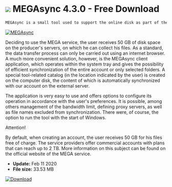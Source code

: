 # ![](https://cdn.softexe.net/static/icon/3/megasync-9108.png) MEGAsync 4.3.0 - Free Download

```sh
MEGAsync is a small tool used to support the online disk as part of the MEGA service. It enables convenient and fast sending of files to external servers and their synchronization on many computers.
```
[![MEGAsync](https://gallery.dpcdn.pl/imgc/Tools/53012/g_-_420x350_1.5_-_x20140724142325_0.png)](https://softexe.net/win/internet/cloud-storage/megasync:apRh.html)

Deciding to use the MEGA service, the user receives 50 GB of disk space on the producer's servers, on which he can collect his files. As a standard, the data transfer process can only be carried out using an internet browser. A much more convenient solution, however, is the MEGAsync client application, which operates within the system tray and gives the possibility of efficient synchronization of the entire account or only selected folders. A special tool-related catalog (in the location indicated by the user) is created on the computer disk, the content of which is automatically synchronized with our account on the external server.
 
 The application is very easy to use and offers options to configure its operation in accordance with the user's preferences. It is possible, among others management of the bandwidth limit, defining proxy servers, as well as file names excluded from synchronization. There were, of course, the option to run the tool with the start of Windows.
 
 Attention!
 
 By default, when creating an account, the user receives 50 GB for his files free of charge. The service providers offer commercial accounts with plans that can reach up to 2 TB. More information on this subject can be found on the official website of the MEGA service.


- **Update:** Feb 11 2020
- **File size:** 33.53 MB

[![Download](https://cdn.softexe.net/static/img/download.png)](https://softexe.net/win/internet/cloud-storage/megasync:apRh.html)

